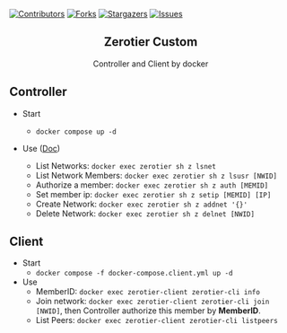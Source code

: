 [![Contributors][contributors-shield]][contributors-url]
[![Forks][forks-shield]][forks-url]
[![Stargazers][stars-shield]][stars-url]
[![Issues][issues-shield]][issues-url]

<div align="center">
  <h2 align="center">Zerotier Custom</h3>
  <p align="center">Controller and Client by docker</p>
</div>

## Controller

- Start

  - `docker compose up -d`

- Use ([Doc](https://docs.zerotier.com/self-hosting/network-controllers))
  - List Networks: `docker exec zerotier sh z lsnet`
  - List Network Members: `docker exec zerotier sh z lsusr [NWID]`
  - Authorize a member: `docker exec zerotier sh z auth [MEMID]`
  - Set member ip: `docker exec zerotier sh z setip [MEMID] [IP]`
  - Create Network: `docker exec zerotier sh z addnet '{}'`
  - Delete Network: `docker exec zerotier sh z delnet [NWID]`

## Client

- Start
  - `docker compose -f docker-compose.client.yml up -d`
- Use
  - MemberID: `docker exec zerotier-client zerotier-cli info`
  - Join network: `docker exec zerotier-client zerotier-cli join [NWID]`, then Controller authorize this member by **MemberID**.
  - List Peers: `docker exec zerotier-client zerotier-cli listpeers`

[contributors-shield]: https://img.shields.io/github/contributors/zk524/zerotier-custom.svg?style=for-the-badge
[contributors-url]: https://github.com/zk524/zerotier-custom/graphs/contributors
[forks-shield]: https://img.shields.io/github/forks/zk524/zerotier-custom.svg?style=for-the-badge
[forks-url]: https://github.com/zk524/zerotier-custom/network/members
[stars-shield]: https://img.shields.io/github/stars/zk524/zerotier-custom.svg?style=for-the-badge
[stars-url]: https://github.com/zk524/zerotier-custom/stargazers
[issues-shield]: https://img.shields.io/github/issues/zk524/zerotier-custom.svg?style=for-the-badge
[issues-url]: https://github.com/zk524/zerotier-custom/issues
